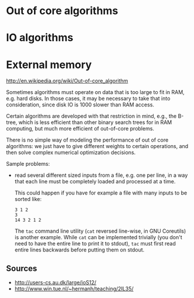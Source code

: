# Out of core algorithms

# IO algorithms

# External memory

<http://en.wikipedia.org/wiki/Out-of-core_algorithm>

Sometimes algorithms must operate on data that is too large to fit in RAM, e.g. hard disks. In those cases, it may be necessary to take that into consideration, since disk IO is 1000 slower than RAM access.

Certain algorithms are developed with that restriction in mind, e.g., the B-tree, which is less efficient than other binary search trees for in RAM computing, but much more efficient of out-of-core problems.

There is no simple way of modeling the performance of out of core algorithms: we just have to give different weights to certain operations, and then solve complex numerical optimization decisions.

Sample problems:

-   read several different sized inputs from a file, e.g. one per line, in a way that each line must be completely loaded and processed at a time.

    This could happen if you have for example a file with many inputs to be sorted like:

        3 1 2
        3
        14 3 2 1 2

    The `tac` command line utility (`cat` reversed line-wise, in GNU Coreutils) is another example. While `cat` can be implemented trivially (you don't need to have the entire line to print it to stdout), `tac` must first read entire lines backwards before putting them on stdout.

## Sources

- <http://users-cs.au.dk/large/ioS12/>
- <http://www.win.tue.nl/~hermanh/teaching/2IL35/>

